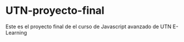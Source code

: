 # UTN-proyecto-final
Este es el proyecto final de el curso de Javascript avanzado de UTN E-Learning
